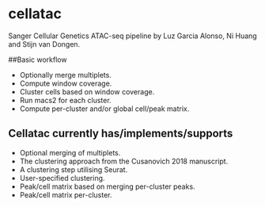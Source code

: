 # cellatac
Sanger Cellular Genetics ATAC-seq pipeline by Luz Garcia Alonso, Ni Huang and Stijn van Dongen.

##Basic workflow

* Optionally merge multiplets.
* Compute window coverage.
* Cluster cells based on window coverage.
* Run macs2 for each cluster.
* Compute per-cluster and/or global cell/peak matrix.

## Cellatac currently has/implements/supports

* Optional merging of multiplets.
* The clustering approach from the Cusanovich 2018 manuscript.
* A clustering step utilising Seurat.
* User-specified clustering.
* Peak/cell matrix based on merging per-cluster peaks.
* Peak/cell matrix per-cluster.

